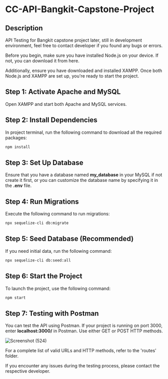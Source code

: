 # CC-API-Bangkit-Capstone-Project

## Description
API Testing for Bangkit capstone project later, still in development environment, feel free to contact developer if you found any bugs or errors.

Before you begin, make sure you have installed Node.js on your device. If not, you can download it from here.

Additionally, ensure you have downloaded and installed XAMPP. Once both Node.js and XAMPP are set up, you're ready to start the project.

## Step 1: Activate Apache and MySQL
Open XAMPP and start both Apache and MySQL services.

## Step 2: Install Dependencies
In project terminal, run the following command to download all the required packages:
```bash
npm install
```

## Step 3: Set Up Database
Ensure that you have a database named **my_database** in your MySQL if not create it first, or you can customize the database name by specifying it in the **.env** file.

## Step 4: Run Migrations
Execute the following command to run migrations:
```bash
npx sequelize-cli db:migrate
```

## Step 5: Seed Database (Recommended)
If you need initial data, run the following command:
```bash
npx sequelize-cli db:seed:all
```

## Step 6: Start the Project
To launch the project, use the following command:
```bash
npm start
```

## Step 7: Testing with Postman
You can test the API using Postman. If your project is running on port 3000, enter **localhost:3000/** in Postman. Use either GET or POST HTTP methods.

![Screenshot (524)](https://github.com/yg-firnanda/CC-API-Bangkit-Capstone-Project/assets/82860149/b6a79174-b1c1-4ee8-8bdc-8872327f2ac2)

For a complete list of valid URLs and HTTP methods, refer to the 'routes' folder.

If you encounter any issues during the testing process, please contact the respective developer.
